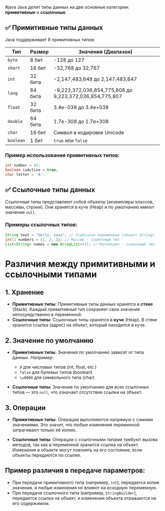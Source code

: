 #java 
Java делит типы данных на две основные категории: **примитивные** и **ссылочные**.

## ✅ Примитивные типы данных
Java поддерживает 8 примитивных типов:

| Тип      | Размер   | Значения (Диапазон) |
|----------|---------|---------------------|
| `byte`   | 8 бит   | -128 до 127         |
| `short`  | 16 бит  | -32,768 до 32,767   |
| `int`    | 32 бита | -2,147,483,648 до 2,147,483,647 |
| `long`   | 64 бита | -9,223,372,036,854,775,808 до 9,223,372,036,854,775,807 |
| `float`  | 32 бита | 3.4e-038 до 3.4e+038 |
| `double` | 64 бита | 1.7e-308 до 1.7e+308 |
| `char`   | 16 бит  | Символ в кодировке Unicode |
| `boolean`| 1 бит  | `true` или `false` |

### Пример использования примитивных типов:
```java
int number = 42;
boolean isActive = true;
char letter = 'A';
``` 



## ✅ Ссылочные типы данных

Ссылочные типы представляют собой объекты (экземпляры классов, массивы, строки). Они хранятся в куче (Heap) и по умолчанию имеют значение `null`.

### Примеры ссылочных типов:

```java
String text = "Hello, Java"; // Ссылочная переменная (объект String)
int[] numbers = {1, 2, 3}; // Массив - ссылочный тип
List<String> names = new ArrayList<>(); // Коллекция - ссылочный тип
```

# Различия между примитивными и ссылочными типами

## 1. Хранение
- **Примитивные типы**: Примитивные типы данных хранятся в **стеке** (Stack). Каждый примитивный тип сохраняет свои значения непосредственно в переменной.
- **Ссылочные типы**: Ссылочные типы хранятся в **куче** (Heap). В стеке хранится ссылка (адрес) на объект, который находится в куче.

## 2. Значение по умолчанию
- **Примитивные типы**: Значения по умолчанию зависят от типа данных. Например:
  - `0` для числовых типов (int, float, etc.)
  - `false` для булевых типов (boolean)
  - `\u0000` для символьного типа (char)
  
- **Ссылочные типы**: Значение по умолчанию для всех ссылочных типов — это `null`, что означает отсутствие ссылки на объект.

## 3. Операции
- **Примитивные типы**: Операции выполняются напрямую с самими значениями. Это значит, что любые изменения переменной затрагивают только её копию.
  
- **Ссылочные типы**: Операции с ссылочными типами требуют вызова методов, так как в переменной хранится ссылка на объект. Изменения в объекте могут повлиять на его состояние, если объекты передаются по ссылке.

## Пример различия в передаче параметров:
- При передаче примитивного типа (например, `int`), передается копия значения, и любые изменения не влияют на исходную переменную.
- При передаче ссылочного типа (например, `StringBuilder`), передается ссылка на объект, и изменения объекта отражаются на его содержимом.

